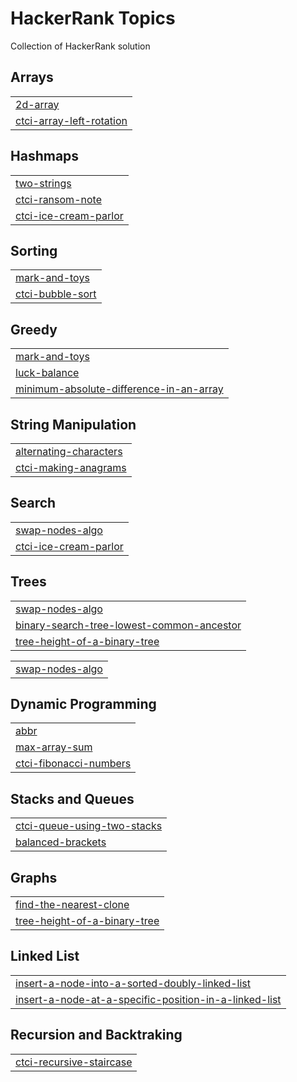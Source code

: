 
# HackerRank Topics

Collection of HackerRank solution

## Arrays

| |
|-|
| [2d-array](2d-array) |
| [ctci-array-left-rotation](ctci-array-left-rotation) |

## Hashmaps

| |
|-|
| [two-strings](two-strings) |
| [ctci-ransom-note](ctci-ransom-note) |
| [ctci-ice-cream-parlor](ctci-ice-cream-parlor) |

## Sorting

| |
|-|
| [mark-and-toys](mark-and-toys) |
| [ctci-bubble-sort](ctci-bubble-sort) |

## Greedy

| |
|-|
| [mark-and-toys](mark-and-toys) |
| [luck-balance](luck-balance) |
| [minimum-absolute-difference-in-an-array](minimum-absolute-difference-in-an-array) |

## String Manipulation

| |
|-|
| [alternating-characters](alternating-characters) |
| [ctci-making-anagrams](ctci-making-anagrams) |

## Search

| |
|-|
| [swap-nodes-algo](swap-nodes-algo) |
| [ctci-ice-cream-parlor](ctci-ice-cream-parlor) |

## Trees

| |
|-|
| [swap-nodes-algo](swap-nodes-algo) |
| [binary-search-tree-lowest-common-ancestor](binary-search-tree-lowest-common-ancestor) |
| [tree-height-of-a-binary-tree](tree-height-of-a-binary-tree) |

| |
|-|
| [swap-nodes-algo](swap-nodes-algo) |

## Dynamic Programming

| |
|-|
| [abbr](abbr) |
| [max-array-sum](max-array-sum) |
| [ctci-fibonacci-numbers](ctci-fibonacci-numbers) |

## Stacks and Queues

| |
|-|
| [ctci-queue-using-two-stacks](ctci-queue-using-two-stacks) |
| [balanced-brackets](balanced-brackets) |

## Graphs

| |
|-|
| [find-the-nearest-clone](find-the-nearest-clone) |
| [tree-height-of-a-binary-tree](tree-height-of-a-binary-tree) |

## Linked List

| |
|-|
| [insert-a-node-into-a-sorted-doubly-linked-list](insert-a-node-into-a-sorted-doubly-linked-list) |
| [insert-a-node-at-a-specific-position-in-a-linked-list](insert-a-node-at-a-specific-position-in-a-linked-list) |

## Recursion and Backtraking

| |
|-|
| [ctci-recursive-staircase](ctci-recursive-staircase) |
